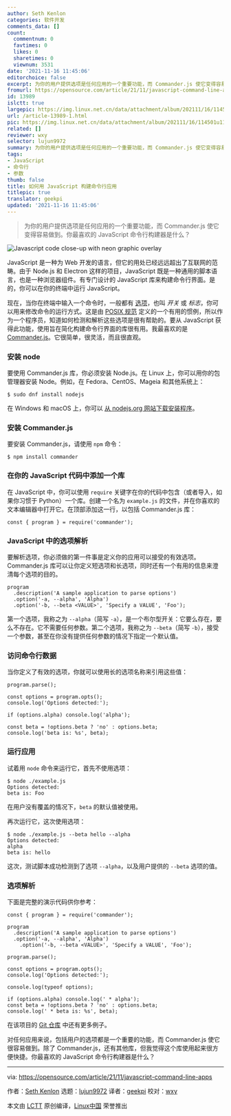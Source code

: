 ```yaml
---
author: Seth Kenlon
categories: 软件开发
comments_data: []
count:
  commentnum: 0
  favtimes: 0
  likes: 0
  sharetimes: 0
  viewnum: 3531
date: '2021-11-16 11:45:06'
editorchoice: false
excerpt: 为你的用户提供选项是任何应用的一个重要功能，而 Commander.js 使它变得容易做到。你最喜欢的 JavaScript 命令行构建器是什么？
fromurl: https://opensource.com/article/21/11/javascript-command-line-apps
id: 13989
islctt: true
largepic: https://img.linux.net.cn/data/attachment/album/202111/16/114501u11upndpphhu2uhh.jpg
url: /article-13989-1.html
pic: https://img.linux.net.cn/data/attachment/album/202111/16/114501u11upndpphhu2uhh.jpg.thumb.jpg
related: []
reviewer: wxy
selector: lujun9972
summary: 为你的用户提供选项是任何应用的一个重要功能，而 Commander.js 使它变得容易做到。你最喜欢的 JavaScript 命令行构建器是什么？
tags:
- JavaScript
- 命令行
- 参数
thumb: false
title: 如何用 JavaScript 构建命令行应用
titlepic: true
translator: geekpi
updated: '2021-11-16 11:45:06'
---
```



> 
> 为你的用户提供选项是任何应用的一个重要功能，而 Commander.js 使它变得容易做到。你最喜欢的 JavaScript 命令行构建器是什么？
> 
> 
> 


![](https://img.linux.net.cn/data/attachment/album/202111/16/114501u11upndpphhu2uhh.jpg "Javascript code close-up with neon graphic overlay")


JavaScript 是一种为 Web 开发的语言，但它的用处已经远远超出了互联网的范畴。由于 Node.js 和 Electron 这样的项目，JavaScript 既是一种通用的脚本语言，也是一种浏览器组件。有专门设计的 JavaScript 库来构建命令行界面。是的，你可以在你的终端中运行 JavaScript。


现在，当你在终端中输入一个命令时，一般都有 [选项](https://opensource.com/article/21/8/linux-terminal)，也叫 *开关* 或 *标志*，你可以用来修改命令的运行方式。这是由 [POSIX 规范](https://opensource.com/article/19/7/what-posix-richard-stallman-explains) 定义的一个有用的惯例，所以作为一个程序员，知道如何检测和解析这些选项是很有帮助的。要从 JavaScript 获得此功能，使用旨在简化构建命令行界面的库很有用。我最喜欢的是 [Commander.js](https://github.com/tj/commander.js)。它很简单，很灵活，而且很直观。


### 安装 node


要使用 Commander.js 库，你必须安装 Node.js。在 Linux 上，你可以用你的包管理器安装 Node。例如，在 Fedora、CentOS、Mageia 和其他系统上：



```
$ sudo dnf install nodejs

```

在 Windows 和 macOS 上，你可以 [从 nodejs.org 网站下载安装程序](https://nodejs.org/en/download)。


### 安装 Commander.js


要安装 Commander.js，请使用 `npm` 命令：



```
$ npm install commander

```

### 在你的 JavaScript 代码中添加一个库


在 JavaScript 中，你可以使用 `require` 关键字在你的代码中包含（或者导入，如果你习惯于 Python）一个库。创建一个名为 `example.js` 的文件，并在你喜欢的文本编辑器中打开它。在顶部添加这一行，以包括 Commander.js 库：



```
const { program } = require('commander');

```

### JavaScript 中的选项解析


要解析选项，你必须做的第一件事是定义你的应用可以接受的有效选项。Commander.js 库可以让你定义短选项和长选项，同时还有一个有用的信息来澄清每个选项的目的。



```
program
  .description('A sample application to parse options')
  .option('-a, --alpha', 'Alpha')
  .option('-b, --beta <VALUE>', 'Specify a VALUE', 'Foo');

```

第一个选项，我称之为 `--alpha`（简写 `-a`），是一个布尔型开关：它要么存在，要么不存在。它不需要任何参数。第二个选项，我称之为 `--beta`（简写 `-b`），接受一个参数，甚至在你没有提供任何参数的情况下指定一个默认值。


### 访问命令行数据


当你定义了有效的选项，你就可以使用长的选项名称来引用这些值：



```
program.parse();

const options = program.opts();
console.log('Options detected:');

if (options.alpha) console.log('alpha');
 
const beta = !options.beta ? 'no' : options.beta;
console.log('beta is: %s', beta);

```

### 运行应用


试着用 `node` 命令来运行它，首先不使用选项：



```
$ node ./example.js 
Options detected: 
beta is: Foo

```

在用户没有覆盖的情况下，`beta` 的默认值被使用。


再次运行它，这次使用选项：



```
$ node ./example.js --beta hello --alpha
Options detected: 
alpha
beta is: hello

```

这次，测试脚本成功检测到了选项 `--alpha`，以及用户提供的 `--beta` 选项的值。


### 选项解析


下面是完整的演示代码供你参考：



```
const { program } = require('commander');

program
  .description('A sample application to parse options')
  .option('-a, --alpha', 'Alpha')
    .option('-b, --beta <VALUE>', 'Specify a VALUE', 'Foo');

program.parse();

const options = program.opts();
console.log('Options detected:');

console.log(typeof options);

if (options.alpha) console.log(' * alpha');
const beta = !options.beta ? 'no' : options.beta;
console.log(' * beta is: %s', beta);

```

在该项目的 [Git 仓库](https://github.com/tj/commander.js) 中还有更多例子。


对任何应用来说，包括用户的选项都是一个重要的功能，而 Commander.js 使它很容易做到。除了 Commander.js，还有其他库，但我觉得这个库使用起来很方便快捷。你最喜欢的 JavaScript 命令行构建器是什么？




---


via: <https://opensource.com/article/21/11/javascript-command-line-apps>


作者：[Seth Kenlon](https://opensource.com/users/seth) 选题：[lujun9972](https://github.com/lujun9972) 译者：[geekpi](https://github.com/geekpi) 校对：[wxy](https://github.com/wxy)


本文由 [LCTT](https://github.com/LCTT/TranslateProject) 原创编译，[Linux中国](https://linux.cn/) 荣誉推出